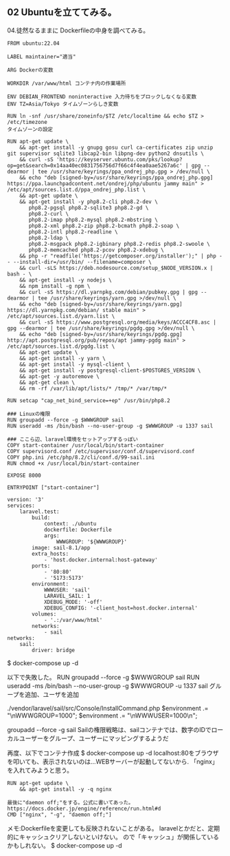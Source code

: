 ## 02 Ubuntuを立ててみる。

04.徒然なるままに
Dockerfileの中身を調べてみる。

```
FROM ubuntu:22.04

LABEL maintainer="適当"

ARG Dockerの変数

WORKDIR /var/www/html コンテナ内の作業場所

ENV DEBIAN_FRONTEND noninteractive 入力待ちをブロックしなくなる変数
ENV TZ=Asia/Tokyo タイムゾーンらしき変数 

RUN ln -snf /usr/share/zoneinfo/$TZ /etc/localtime && echo $TZ > /etc/timezone
タイムゾーンの設定

RUN apt-get update \
    && apt-get install -y gnupg gosu curl ca-certificates zip unzip git supervisor sqlite3 libcap2-bin libpng-dev python2 dnsutils \
    && curl -sS 'https://keyserver.ubuntu.com/pks/lookup?op=get&search=0x14aa40ec0831756756d7f66c4f4ea0aae5267a6c' | gpg --dearmor | tee /usr/share/keyrings/ppa_ondrej_php.gpg > /dev/null \
    && echo "deb [signed-by=/usr/share/keyrings/ppa_ondrej_php.gpg] https://ppa.launchpadcontent.net/ondrej/php/ubuntu jammy main" > /etc/apt/sources.list.d/ppa_ondrej_php.list \
    && apt-get update \
    && apt-get install -y php8.2-cli php8.2-dev \
       php8.2-pgsql php8.2-sqlite3 php8.2-gd \
       php8.2-curl \
       php8.2-imap php8.2-mysql php8.2-mbstring \
       php8.2-xml php8.2-zip php8.2-bcmath php8.2-soap \
       php8.2-intl php8.2-readline \
       php8.2-ldap \
       php8.2-msgpack php8.2-igbinary php8.2-redis php8.2-swoole \
       php8.2-memcached php8.2-pcov php8.2-xdebug \
    && php -r "readfile('https://getcomposer.org/installer');" | php -- --install-dir=/usr/bin/ --filename=composer \
    && curl -sLS https://deb.nodesource.com/setup_$NODE_VERSION.x | bash - \
    && apt-get install -y nodejs \
    && npm install -g npm \
    && curl -sS https://dl.yarnpkg.com/debian/pubkey.gpg | gpg --dearmor | tee /usr/share/keyrings/yarn.gpg >/dev/null \
    && echo "deb [signed-by=/usr/share/keyrings/yarn.gpg] https://dl.yarnpkg.com/debian/ stable main" > /etc/apt/sources.list.d/yarn.list \
    && curl -sS https://www.postgresql.org/media/keys/ACCC4CF8.asc | gpg --dearmor | tee /usr/share/keyrings/pgdg.gpg >/dev/null \
    && echo "deb [signed-by=/usr/share/keyrings/pgdg.gpg] http://apt.postgresql.org/pub/repos/apt jammy-pgdg main" > /etc/apt/sources.list.d/pgdg.list \
    && apt-get update \
    && apt-get install -y yarn \
    && apt-get install -y mysql-client \
    && apt-get install -y postgresql-client-$POSTGRES_VERSION \
    && apt-get -y autoremove \
    && apt-get clean \
    && rm -rf /var/lib/apt/lists/* /tmp/* /var/tmp/*

RUN setcap "cap_net_bind_service=+ep" /usr/bin/php8.2

### Linuxの権限
RUN groupadd --force -g $WWWGROUP sail
RUN useradd -ms /bin/bash --no-user-group -g $WWWGROUP -u 1337 sail

### ここら辺、laravel環境をセットアップするっぽい
COPY start-container /usr/local/bin/start-container
COPY supervisord.conf /etc/supervisor/conf.d/supervisord.conf
COPY php.ini /etc/php/8.2/cli/conf.d/99-sail.ini
RUN chmod +x /usr/local/bin/start-container

EXPOSE 8000

ENTRYPOINT ["start-container"]
```

```
version: '3'
services:
    laravel.test:
        build:
            context: ./ubuntu
            dockerfile: Dockerfile
            args:
                WWWGROUP: '${WWWGROUP}'
        image: sail-8.1/app
        extra_hosts:
            - 'host.docker.internal:host-gateway'
        ports:
            - '80:80'
            - '5173:5173'
        environment:
            WWWUSER: 'sail'
            LARAVEL_SAIL: 1
            XDEBUG_MODE: '-off'
            XDEBUG_CONFIG: '-client_host=host.docker.internal'
        volumes:
            - '.:/var/www/html'
        networks:
            - sail
networks:
    sail:
        driver: bridge
```

$ docker-compose up -d

以下で失敗した。
RUN groupadd --force -g $WWWGROUP sail
RUN useradd -ms /bin/bash --no-user-group -g $WWWGROUP -u 1337 sail
グループを追加、ユーザを追加

./vendor/laravel/sail/src/Console/InstallCommand.php
$environment .= "\nWWWGROUP=1000";
$environment .= "\nWWWUSER=1000\n";

groupadd --force -g <Group-ID> sail
Sailの権限戦略は、sailコンテナでは、数字のIDでローカルユーザーをグループ、ユーザーにマッピングするようだ

再度、以下でコンテナ作成
$ docker-compose up -d
localhost:80をブラウザを叩いても、表示されないのは...WEBサーバーが起動してないから.
「nginx」を入れてみようと思う。
```
RUN apt-get update \
    && apt-get install -y -q nginx

最後に"daemon off;"をする。公式に書いてあった。
https://docs.docker.jp/engine/reference/run.html#d
CMD ["nginx", "-g", "daemon off;"]
```

メモ:Dockerfileを変更しても反映されないことがある。
laravelとかだと、定期的にキャッシュクリアしないといけない。
ので「キャッシュ」が関係しているかもしれない。
$ docker-compose up -d
